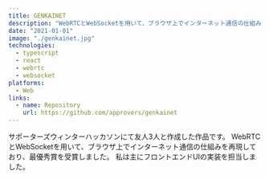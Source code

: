 ```yaml
---
title: GENKAINET
description: "WebRTCとWebSocketを用いて、ブラウザ上でインターネット通信の仕組みを再現"
date: "2021-01-01"
image: "./genkainet.jpg"
technologies:
  - typescript
  - react
  - webrtc
  - websocket
platforms:
  - Web
links:
  - name: Repository
    url: https://github.com/approvers/genkainet
---
```


サポーターズウィンターハッカソンにて友人3人と作成した作品です。
WebRTCとWebSocketを用いて、ブラウザ上でインターネット通信の仕組みを再現しており、最優秀賞を受賞しました。
私は主にフロントエンドUIの実装を担当しました。
